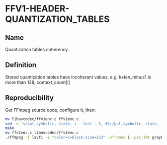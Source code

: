 # FFV1-HEADER-QUANTIZATION_TABLES

## Name

Quantization tables coherency.

## Definition

Stored quantization tables have incoherant values, e.g. k+len_minus1 is more than 128, context_count[i]

## Reproducibility

Get FFmpeg source code, configure it, then:

```sh
mv libavcodec/ffv1enc.c ffv1enc.c
sed -e 's/put_symbol(c, state, i - last - 1, 0);/put_symbol(c, state, i - last - 1 + 100, 0);/g' ffv1enc.c > libavcodec/ffv1enc.c
make
mv ffv1enc.c libavcodec/ffv1enc.c
./ffmpeg -f lavfi -i "color=c=black:size=2x2" -vframes 1 -pix_fmt gray8 -write_crc32 0 -c:v ffv1 -level 3 -slices 1 FFV1-HEADER-QUANTIZATION_TABLES_MS_v3.mkv
```
